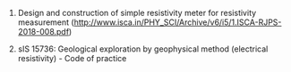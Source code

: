 1. Design and construction of simple resistivity meter for resistivity measurement
(http://www.isca.in/PHY_SCI/Archive/v6/i5/1.ISCA-RJPS-2018-008.pdf)

2. sIS 15736: Geological exploration by geophysical method (electrical resistivity) - Code of practice



